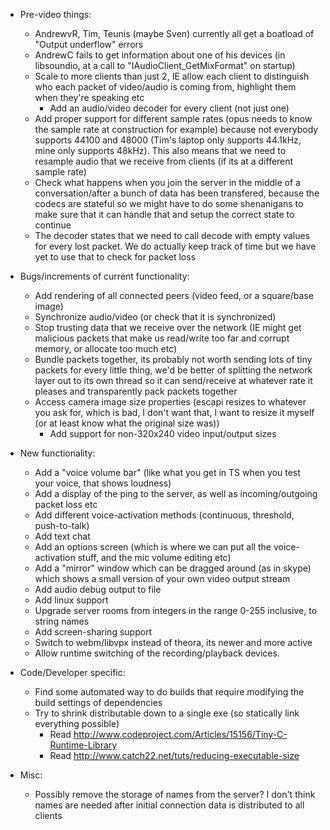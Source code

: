 - Pre-video things:
	- AndrewvR, Tim, Teunis (maybe Sven) currently all get a boatload of "Output underflow" errors
	- AndrewC fails to get information about one of his devices (in libsoundio, at a call to "IAudioClient_GetMixFormat" on startup)
    - Scale to more clients than just 2, IE allow each client to distinguish who each packet of video/audio is coming from, highlight them when they're speaking etc
        - Add an audio/video decoder for every client (not just one)
    - Add proper support for different sample rates (opus needs to know the sample rate at construction for example) because not everybody supports 44100 and 48000 (Tim's laptop only supports 44.1kHz, mine only supports 48kHz). This also means that we need to resample audio that we receive from clients (if its at a different sample rate)
    - Check what happens when you join the server in the middle of a conversation/after a bunch of data has been transfered, because the codecs are stateful so we might have to do some shenanigans to make sure that it can handle that and setup the correct state to continue
	- The decoder states that we need to call decode with empty values for every lost packet. We do actually keep track of time but we have yet to use that to check for packet loss

- Bugs/increments of current functionality:
    - Add rendering of all connected peers (video feed, or a square/base image)
    - Synchronize audio/video (or check that it is synchronized)
    - Stop trusting data that we receive over the network (IE might get malicious packets that make us read/write too far and corrupt memory, or allocate too much etc)
    - Bundle packets together, its probably not worth sending lots of tiny packets for every little thing, we'd be better of splitting the network layer out to its own thread so it can send/receive at whatever rate it pleases and transparently pack packets together
    - Access camera image size properties (escapi resizes to whatever you ask for, which is bad, I don't want that, I want to resize it myself (or at least know what the original size was))
        - Add support for non-320x240 video input/output sizes

- New functionality:
    - Add a "voice volume bar" (like what you get in TS when you test your voice, that shows loudness)
    - Add a display of the ping to the server, as well as incoming/outgoing packet loss etc
    - Add different voice-activation methods (continuous, threshold, push-to-talk)
    - Add text chat
    - Add an options screen (which is where we can put all the voice-activation stuff, and the mic volume editing etc)
    - Add a "mirror" window which can be dragged around (as in skype) which shows a small version of your own video output stream
    - Add audio debug output to file
    - Add linux support
    - Upgrade server rooms from integers in the range 0-255 inclusive, to string names
    - Add screen-sharing support
    - Switch to webm/libvpx instead of theora, its newer and more active
    - Allow runtime switching of the recording/playback devices.

- Code/Developer specific:
    - Find some automated way to do builds that require modifying the build settings of dependencies
    - Try to shrink distributable down to a single exe (so statically link everything possible)
        - Read http://www.codeproject.com/Articles/15156/Tiny-C-Runtime-Library
        - Read http://www.catch22.net/tuts/reducing-executable-size

- Misc:
    - Possibly remove the storage of names from the server? I don't think names are needed after initial connection data is distributed to all clients
